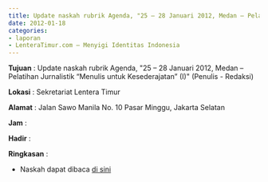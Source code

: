 ```yaml
---
title: Update naskah rubrik Agenda, "25 – 28 Januari 2012, Medan – Pelatihan Jurnalistik “Menulis untuk Kesederajatan” (I)" (Penulis - Redaksi) 
date: 2012-01-18
categories:
- laporan
- LenteraTimur.com – Menyigi Identitas Indonesia
---
```


**Tujuan** : Update naskah rubrik Agenda, "25 – 28 Januari 2012, Medan – Pelatihan Jurnalistik “Menulis untuk Kesederajatan” (I)" (Penulis - Redaksi) 

**Lokasi** : Sekretariat Lentera Timur 

**Alamat** : Jalan Sawo Manila No. 10 Pasar Minggu, Jakarta Selatan

**Jam** : 

**Hadir** :  

**Ringkasan** : 
* Naskah dapat dibaca [di sini](http://www.lenteratimur.com/25-%E2%80%93-28-januari-2012-medan-%E2%80%93-pelatihan-jurnalistik-%E2%80%9Cmenulis-untuk-kesederajatan-i/)
